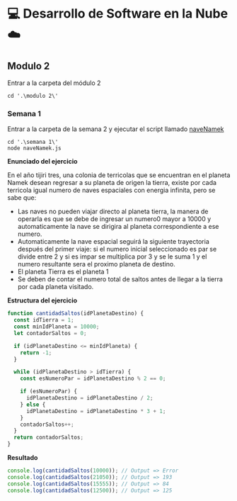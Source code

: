 # 💻 Desarrollo de Software en la Nube ☁️
## Modulo 2
Entrar a la carpeta del módulo 2
```shell
cd '.\modulo 2\'
```
### Semana 1
Entrar a la carpeta de la semana 2 y ejecutar el script llamado [naveNamek](https://github.com/JonasG4/DSN2023/tree/master/modulo%202/semana%201)
```shell
cd '.\semana 1\'
node naveNamek.js
```
__Enunciado del ejercicio__

En el año tijiri tres, una colonia de terricolas que se encuentran en el planeta Namek desean regresar a su planeta de origen la tierra, existe por cada terricola igual numero de naves espaciales con energia infinita, pero se sabe que:
- Las naves no pueden viajar directo al planeta tierra, la manera de operarla es que se debe de ingresar un numero0 mayor a 10000 y automaticamente la nave se dirigira al planeta correspondiente a ese numero.
- Automaticamente la nave espacial seguirá la siguiente trayectoria después del primer viaje: si el numero inicial seleccionado es par se divide entre 2 y si es impar se multiplica por 3 y se le suma 1 y el numero resultante sera el proximo planeta de destino.
- El planeta Tierra es el planeta 1
- Se deben de contar el numero total de saltos antes de llegar a la tierra por cada planeta visitado.

__Estructura del ejercicio__
```javascript
function cantidadSaltos(idPlanetaDestino) {
  const idTierra = 1;
  const minIdPlaneta = 10000;
  let contadorSaltos = 0;

  if (idPlanetaDestino <= minIdPlaneta) {
    return -1;
  }

  while (idPlanetaDestino > idTierra) {
    const esNumeroPar = idPlanetaDestino % 2 == 0;

    if (esNumeroPar) {
      idPlanetaDestino = idPlanetaDestino / 2;
    } else {
      idPlanetaDestino = idPlanetaDestino * 3 + 1;
    }
    contadorSaltos++;
  }
  return contadorSaltos;
}

```
__Resultado__
```javascript
console.log(cantidadSaltos(10000)); // Output => Error
console.log(cantidadSaltos(21050)); // Output => 193
console.log(cantidadSaltos(15555)); // Output => 84
console.log(cantidadSaltos(12500)); // Output => 125
```
